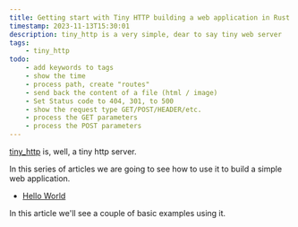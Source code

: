 ```yaml
---
title: Getting start with Tiny HTTP building a web application in Rust
timestamp: 2023-11-13T15:30:01
description: tiny_http is a very simple, dear to say tiny web server
tags:
    - tiny_http
todo:
    - add keywords to tags
    - show the time
    - process path, create "routes"
    - send back the content of a file (html / image)
    - Set Status code to 404, 301, to 500
    - show the request type GET/POST/HEADER/etc.
    - process the GET parameters
    - process the POST parameters
---
```


[tiny_http](https://crates.io/crates/tiny_http) is, well, a tiny http server.

In this series of articles we are going to see how to use it to build a simple web application.

* [Hello World]()

In this article we'll see a couple of basic examples using it.


